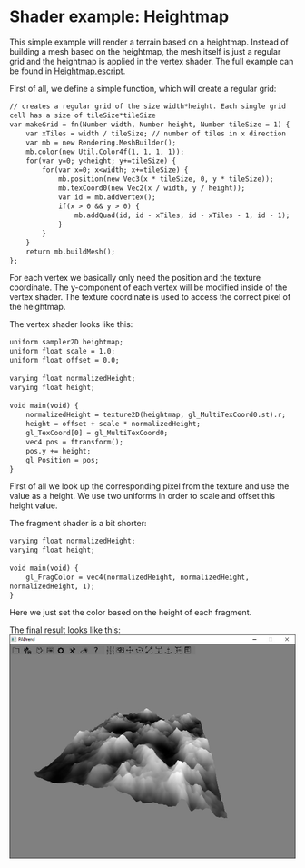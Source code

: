 # Shader example: Heightmap
This simple example will render a terrain based on a heightmap. Instead of building a mesh based on the heightmap, the mesh itself is just a regular grid and the heightmap is applied in the vertex shader.
The full example can be found in [Heightmap.escript](Heightmap.escript).

First of all, we define a simple function, which will create a regular grid:
```
// creates a regular grid of the size width*height. Each single grid cell has a size of tileSize*tileSize
var makeGrid = fn(Number width, Number height, Number tileSize = 1) {
	var xTiles = width / tileSize; // number of tiles in x direction
	var mb = new Rendering.MeshBuilder();
	mb.color(new Util.Color4f(1, 1, 1, 1));
	for(var y=0; y<height; y+=tileSize) {
		for(var x=0; x<width; x+=tileSize) {
			mb.position(new Vec3(x * tileSize, 0, y * tileSize));
			mb.texCoord0(new Vec2(x / width, y / height));
			var id = mb.addVertex();
			if(x > 0 && y > 0) {
				mb.addQuad(id, id - xTiles, id - xTiles - 1, id - 1);
			}
		}
	}
	return mb.buildMesh();
};
```
For each vertex we basically only need the position and the texture coordinate. The y-component of each vertex will be modified inside of the vertex shader. The texture coordinate is used to access the correct pixel of the heightmap.

The vertex shader looks like this:
```
uniform sampler2D heightmap;
uniform float scale = 1.0;
uniform float offset = 0.0;

varying float normalizedHeight;
varying float height;

void main(void) {
	normalizedHeight = texture2D(heightmap, gl_MultiTexCoord0.st).r;
	height = offset + scale * normalizedHeight;
	gl_TexCoord[0] = gl_MultiTexCoord0;
	vec4 pos = ftransform();
	pos.y += height;
	gl_Position = pos;
}
```
First of all we look up the corresponding pixel from the texture and use the value as a height. We use two uniforms in order to scale and offset this height value.

The fragment shader is a bit shorter:
```
varying float normalizedHeight;
varying float height;

void main(void) {
	gl_FragColor = vec4(normalizedHeight, normalizedHeight, normalizedHeight, 1);
}
```
Here we just set the color based on the height of each fragment.

The final result looks like this:
![Heightmap](Heightmap.jpg)
